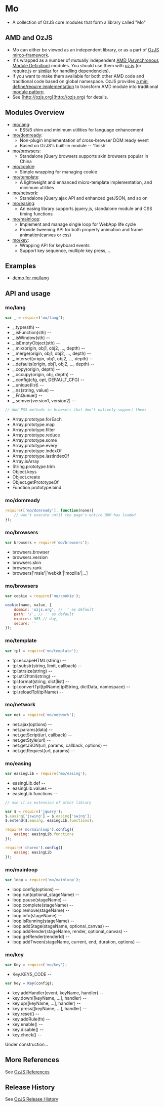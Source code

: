 
# Mo

* A collection of OzJS core modules that form a library called "Mo" 

## AMD and OzJS

* Mo can either be viewed as an independent library, or as a part of [OzJS mirco-framework](http://ozjs.org/#framework).
* It's wrapped as a number of mutually independent [AMD (Asynchronous Module Definition)](https://github.com/amdjs/amdjs-api/wiki/AMD) modules. You should use them with [oz.js](http://ozjs.org/#start) (or require.js or [similar](http://wiki.commonjs.org/wiki/Implementations) for handling dependencies). 
* If you want to make them available for both other AMD code and traditional code based on global namespace. OzJS provides [a mini define/require implementation](http://ozjs.org/examples/adapter/) to transform AMD module into traditional [module pattern](http://www.adequatelygood.com/2010/3/JavaScript-Module-Pattern-In-Depth).
* See [http://ozjs.org](http://ozjs.org) for details.

## Modules Overview

* [mo/lang](https://github.com/dexteryy/mo/blob/master/lang.js): 
    * ES5/6 shim and minimum utilities for language enhancement
* [mo/domready](https://github.com/dexteryy/mo/blob/master/domready.js): 
    * Non-plugin implementation of cross-browser DOM ready event
    * Based on OzJS's built-in module -- 'finish'
* [mo/browsers](https://github.com/dexteryy/mo/blob/master/browsers.js): 
    * Standalone jQuery.browsers supports skin browsers popular in China 
* [mo/cookie](https://github.com/dexteryy/mo/blob/master/cookie.js): 
    * Simple wrapping for managing cookie 
* [mo/template](https://github.com/dexteryy/mo/blob/master/template.js): 
    * A lightweight and enhanced micro-template implementation, and minimum utilities
* [mo/network](https://github.com/dexteryy/mo/blob/master/network.js): 
    * Standalone jQuery.ajax API and enhanced getJSON, and so on
* [mo/easing](https://github.com/dexteryy/mo/blob/master/easing.js): 
    * An easing library supports jquery.js, standalone module and CSS timing functions
* [mo/mainloop](https://github.com/dexteryy/mo/blob/master/mainloop.js): 
    * Implement and manage single loop for WebApp life cycle
    * Provide tweening API for both property animation and frame animation(canvas or css)
* [mo/key](https://github.com/dexteryy/mo/blob/master/key.js): 
    * Wrapping API for keyboard events
    * Support key sequence, multiple key press, ...

## Examples

* [demo for mo/lang](http://ozjs.org/mo/examples/lang)

## API and usage

### mo/lang

```javascript 
var _ = require('mo/lang');
```

* _.type(sth) -- 
* _.isFunction(sth) -- 
* _.isWindow(sth) -- 
* _.isEmptyObject(sth) -- 
* _.mix(origin, obj1, obj2, ..., depth) -- 
* _.merge(origin, obj1, obj2, ..., depth) -- 
* _.interset(origin, obj1, obj2, ..., depth) -- 
* _.defaults(origin, obj1, obj2, ..., depth) -- 
* _.copy(origin, depth) -- 
* _.occupy(origin, obj, depth) -- 
* _.config(cfg, opt, DEFAULT_CFG) -- 
* _.unique(list) -- 
* _.ns(string, value) -- 
* _.FnQueue() -- 
* _.semver(version1, version2) -- 

```javascript 
// Add ES5 methods in browsers that don't natively support them:
```

* Array.prototype.forEach
* Array.prototype.map
* Array.prototype.filter
* Array.prototype.reduce
* Array.prototype.some
* Array.prototype.every
* Array.prototype.indexOf
* Array.prototype.lastIndexOf
* Array.isArray
* String.prototype.trim
* Object.keys
* Object.create
* Object.getPrototypeOf
* Function.prototype.bind

### mo/domready

```javascript 
require(['mo/domready'], function(none){
    // won't execute until the page's entire DOM has loaded
});
```

### mo/browsers

```javascript 
var browsers = require('mo/browsers');
```

* browsers.browser
* browsers.version
* browsers.skin
* browsers.rank
* browsers['msie'|'webkit'|'mozilla'|...]

### mo/browsers

```javascript 
var cookie = require('mo/cookie');

cookie(name, value, {
    domain: 'ozjs.org', // '' as default
    path: '/', // '' as default
    expires: 365 // day,
    secure: ''
});
```
### mo/template

```javascript 
var tpl = require('mo/template');
```

* tpl.escapeHTML(string) -- 
* tpl.substr(string, limit, callback) -- 
* tpl.strsize(string) -- 
* tpl.str2html(string) -- 
* tpl.format(string, dict|list) -- 
* tpl.convertTpl(tplName|tplString, dictData, namespace) -- 
* tpl.reloadTpl(tplName) -- 

### mo/network

```javascript 
var net = require('mo/network');
```

* net.ajax(options) -- 
* net.params(data) -- 
* net.getScript(url, callback) -- 
* net.getStyle(url) -- 
* net.getJSON(url, params, callback, options) -- 
* net.getRequest(url, params) -- 

### mo/easing

```javascript 
var easingLib = require('mo/easing');
```

* easingLib.def -- 
* easingLib.values -- 
* easingLib.functions -- 

```javascript 
// use it as extension of other library

var $ = require('jquery');
$.easing['jswing'] = $.easing['swing'];
$.extend($.easing, easingLib.functions);

require('mo/mainloop').config({
    easing: easingLib.functions
});

require('choreo').config({
    easing: easingLib
});
```

### mo/mainloop

```javascript 
var loop = require('mo/mainloop');
```

* loop.config(options) -- 
* loop.run(optional_stageName) -- 
* loop.pause(stageName) -- 
* loop.complete(stageName) -- 
* loop.remove(stageName) -- 
* loop.info(stageName) -- 
* loop.isRunning(stageName) -- 
* loop.addStage(stageName, optional_canvas) -- 
* loop.addRender(stageName, render, optional_canvas) -- 
* loop.getRender(renderId) -- 
* loop.addTween(stageName, current, end, duration, options) -- 

### mo/key

```javascript 
var Key = require('mo/key');
```

* Key.KEYS_CODE -- 

```javascript 
var key = Key(config);
```

* key.addHandler(event, keyName, handler) -- 
* key.down([keyName, ...], handler) -- 
* key.up([keyName, ...], handler) -- 
* key.press([keyName, ...], handler) -- 
* key.reset() -- 
* key.addRule(fn) -- 
* key.enable() -- 
* key.disable() -- 
* key.check() -- 

Under construction...

## More References

See [OzJS References](http://ozjs.org/#ref)

## Release History

See [OzJS Release History](http://ozjs.org/#release)
